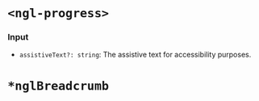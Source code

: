 # `<ngl-progress>`

### Input

  * `assistiveText?: string`: The assistive text for accessibility purposes.

# `*nglBreadcrumb`
